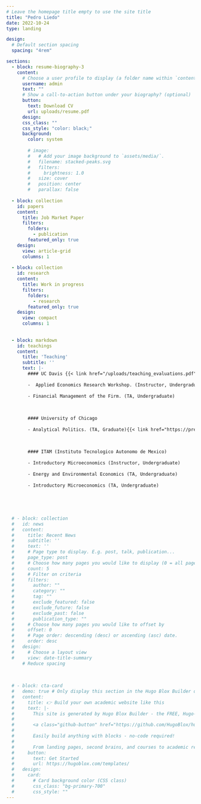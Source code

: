 ```yaml
---
# Leave the homepage title empty to use the site title
title: "Pedro Liedo"
date: 2022-10-24
type: landing

design:
  # Default section spacing
  spacing: "4rem"

sections:
  - block: resume-biography-3
    content:
      # Choose a user profile to display (a folder name within `content/authors/`)
      username: admin
      text: ""
      # Show a call-to-action button under your biography? (optional)
      button:
        text: Download CV
        url: uploads/resume.pdf
      design:
      css_class: "" 
      css_style: "color: black;"
      background:
        color: system
        
        # image:
        #   # Add your image background to `assets/media/`.
        #   filename: stacked-peaks.svg
        #   filters:
        #     brightness: 1.0
        #   size: cover
        #   position: center
        #   parallax: false
        
  - block: collection
    id: papers
    content:
      title: Job Market Paper
      filters:
        folders:
          - publication
        featured_only: true
    design:
      view: article-grid
      columns: 1
      
  - block: collection
    id: research
    content:
      title: Work in progress
      filters:
        folders:
          - research
        featured_only: true
    design:
      view: compact
      columns: 1
      
 
  - block: markdown
    id: teachings
    content:
      title: 'Teaching'
      subtitle: ''
      text: |-
        #### UC Davis {{< link href="/uploads/teaching_evaluations.pdf" text="(Evaluations)" >}}
        
        -  Applied Economics Research Workshop. (Instructor, Undergraduate) {{< link href="/uploads/Syllabus_198.pdf" text="Syllabus" >}}
             
        - Financial Management of the Firm. (TA, Undergraduate)
        
        
        
        #### University of Chicago
        
        - Analytical Politics. (TA, Graduate){{< link href="https://press.princeton.edu/books/hardcover/9780691168739/political-economy-for-public-policy?srsltid=AfmBOooWieNJNo6hVIT0MMKpf_Rek6QmmyeCJbCChMmHPKy7lZJriWri" text="Book" >}} 
        
        
        
        #### ITAM (Instituto Tecnologico Autonomo de Mexico)
        
        - Introductory Microeconomics (Instructor, Undergraduate)
        
        - Energy and Environmental Economics (TA, Undergraduate)
        
        - Introductory Microeconomics (TA, Undergraduate)
        
        

 
 
  # - block: collection
  #   id: news
  #   content:
  #     title: Recent News
  #     subtitle: ''
  #     text: ''
  #     # Page type to display. E.g. post, talk, publication...
  #     page_type: post
  #     # Choose how many pages you would like to display (0 = all pages)
  #     count: 5
  #     # Filter on criteria
  #     filters:
  #       author: ""
  #       category: ""
  #       tag: ""
  #       exclude_featured: false
  #       exclude_future: false
  #       exclude_past: false
  #       publication_type: ""
  #     # Choose how many pages you would like to offset by
  #     offset: 0
  #     # Page order: descending (desc) or ascending (asc) date.
  #     order: desc
  #   design:
  #     # Choose a layout view
  #     view: date-title-summary
      # Reduce spacing
      
  
  
  # - block: cta-card
  #   demo: true # Only display this section in the Hugo Blox Builder demo site
  #   content:
  #     title: 👉 Build your own academic website like this
  #     text: |-
  #       This site is generated by Hugo Blox Builder - the FREE, Hugo-based open source website builder trusted by 250,000+ academics like you.
  # 
  #       <a class="github-button" href="https://github.com/HugoBlox/hugo-blox-builder" data-color-scheme="no-preference: light; light: light; dark: dark;" data-icon="octicon-star" data-size="large" data-show-count="true" aria-label="Star HugoBlox/hugo-blox-builder on GitHub">Star</a>
  # 
  #       Easily build anything with blocks - no-code required!
  #       
  #       From landing pages, second brains, and courses to academic resumés, conferences, and tech blogs.
  #     button:
  #       text: Get Started
  #       url: https://hugoblox.com/templates/
  #   design:
  #     card:
  #       # Card background color (CSS class)
  #       css_class: "bg-primary-700"
  #       css_style: ""
---
```

